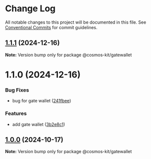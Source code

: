 # Change Log

All notable changes to this project will be documented in this file.
See [Conventional Commits](https://conventionalcommits.org) for commit guidelines.

## [1.1.1](https://github.com/cosmology-tech/cosmos-kit/compare/@cosmos-kit/gatewallet@1.1.0...@cosmos-kit/gatewallet@1.1.1) (2024-12-16)

**Note:** Version bump only for package @cosmos-kit/gatewallet





# 1.1.0 (2024-12-16)


### Bug Fixes

* bug for gate wallet ([241fbee](https://github.com/cosmology-tech/cosmos-kit/commit/241fbee0c560040765bb06b20ea96c7ebc721186))


### Features

* add gate wallet ([3b2e8c1](https://github.com/cosmology-tech/cosmos-kit/commit/3b2e8c16872ee7443cdaf69a724f710f6e055a32))





## [1.0.0](https://github.com/cosmology-tech/cosmos-kit/compare/@cosmos-kit/gatewallet@2.0.3...@cosmos-kit/gatewallet@1.0.0) (2024-10-17)

**Note:** Version bump only for package @cosmos-kit/gatewallet
